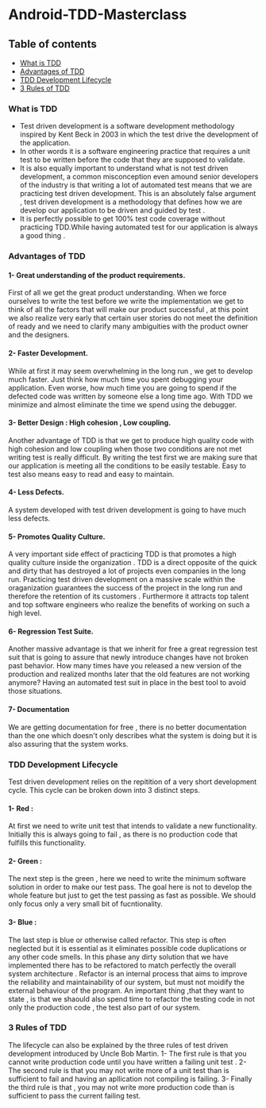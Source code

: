 # Android-TDD-Masterclass
## Table of contents
* [What is TDD](#What-is-TDD)
* [Advantages of TDD](#Advantages-of-TDD)
* [TDD Development Lifecycle](#TDD-Development-Lifecycle)
* [3 Rules of TDD](#3-Rules-of-TDD)


### What is TDD
* Test driven development is a software development methodology inspired by Kent Beck in 2003 in which the test drive the development of the application.
* In other words it is a software engineering practice that requires a unit test to be written before the code that they are supposed to validate.
* It is also equally important to understand what is not test driven development, a common misconception even amound senior developers of the industry is that writing a lot of automated test means that we are practicing test driven development. This is an absolutely false argument , test driven development is a methodology that defines how we are develop our application to be driven and guided by test .
* It is perfectly possible to get 100% test code coverage without practicing TDD.While having automated test for our application is always a good thing .

### Advantages of TDD
#### 1- Great understanding of the product requirements.
First of all we get the great product understanding. When we force ourselves to write the test before we write the implementation we get to think of all the factors that will make our product successful , at this point we also realize very early that certain user stories do not meet the definition of ready and we need to clarify many ambiguities with the product owner and the designers.
#### 2- Faster Development.
While at first it may seem overwhelming in the long run , we get to develop much faster. Just think how much time you spent debugging your application.
Even worse, how much time you are going to spend if the defected code was written by someone else a long time ago. With TDD we minimize and almost eliminate the time we spend using the debugger.
#### 3- Better Design : High cohesion , Low coupling.
Another advantage of TDD is that we get to produce high quality code with high cohesion and low coupling when those two conditions are not met writing test is really difficult. By writing the test first we are making sure that our application is meeting all the conditions to be easily testable. Easy to test also means easy to read and easy to maintain.
#### 4- Less Defects.
A system developed with test driven development is going to have much less defects.
#### 5- Promotes Quality Culture.
A very important side effect of practicing TDD is that promotes a high quality culture inside the organization . TDD is a direct opposite of the quick and dirty that has destroyed a lot of projects even companies in the long run.
Practicing test driven development on a massive scale within the oraganization guarantees the success of the project in the long run and therefore the retention of its customers . Furthermore it attracts top talent and top software engineers who realize the benefits of working on such a high level.
#### 6- Regression Test Suite.
Another massive advantage is that we inherit for free a great regression test suit that is going to assure that newly introduce changes have not broken past behavior. How many times have you released a new version of the production and realized months later that the old features are not working anymore?
Having an automated test suit in place in the best tool to avoid those situations.
#### 7- Documentation
We are getting documentation for free , there is no better documentation than the one which doesn't only describes what the system is doing but it is also assuring that the system works. 

### TDD Development Lifecycle
Test driven development relies on the repitition of a very short development cycle.
This cycle can be broken down into 3 distinct steps.
#### 1- Red :
At first we need to write unit test that intends to validate a new functionality.
Initially this is always going to fail , as there is no production code that fulfills this functionality.

#### 2- Green :
The next step is the green , here we need to write the minimum software solution in order to make our test pass.
The goal here is not to develop the whole feature but just to get the test passing as fast as possible.
We should only focus only a very small bit of fucntionality.

#### 3- Blue :
The last step is blue or otherwise called refactor.
This step is often neglected but it is essential as it eliminates possible code duplications or any other code smells. 
In this phase any dirty solution that we have implemented there has to be refactored to match perfectly the overall system architecture .
Refactor is an internal process that aims to improve the reliability and maintainability of our system, but must not moidify the external behaviour of the program.
An important thing ,that they want to state , is that we shaould also spend time to refactor the testing code in not only the production code , the test also part of our system.

### 3 Rules of TDD 
The lifecycle can also be explained by the three rules of test driven development introduced by Uncle Bob Martin.
1- The first rule is that you cannot write production code until you have written a failing unit test .
2- The second rule is that you may not write more of a unit test than is sufficient to fail and having an apllication not compiling is failing.
3- Finally the third rule is that , you may not write more production code than is sufficient to pass the current failing test.


